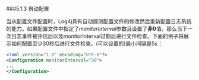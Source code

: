 ###5.1.3 自动配置

当从配置文件配置时，Log4j具有自动探测配置文件的修改然后重新配置日志系统的能力。如果配置文件中指定了*monitorInterval*参数且设置了**非0**值，那么当下一次日志事件被评估后以及monitorInterval过期后进行文件检查。下面的例子将展示如何配置至少30秒后进行文件检查。(可以设置的)最小间隔是5s：

```xml
<?xml version="1.0" encoding="UTF-8"?>
<Configuration monitorInterval="30">
...
</Configuration>
```